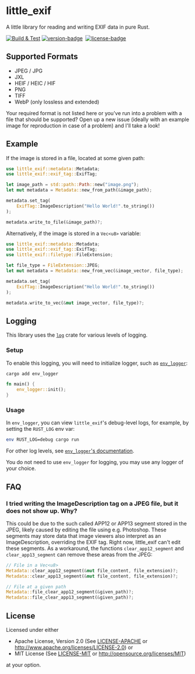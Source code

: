 # little\_exif

A little library for reading and writing EXIF data in pure Rust.

[![Build & Test](https://github.com/TechnikTobi/little_exif/actions/workflows/rust.yml/badge.svg)](https://github.com/TechnikTobi/little_exif/actions/workflows/rust.yml)
[![version-badge][]][version]&nbsp;
[![license-badge][]][license]&nbsp;

[version-badge]: https://img.shields.io/crates/v/little_exif.svg
[version]: https://crates.io/crates/little_exif
[license-badge]: https://img.shields.io/crates/l/little_exif.svg
[license]: https://github.com/TechnikTobi/little_exif#license

## Supported Formats
- JPEG / JPG
- JXL
- HEIF / HEIC / HIF
- PNG
- TIFF
- WebP (only lossless and extended)

Your required format is not listed here or you've run into a problem with a file that should be supported? Open up a new issue (ideally with an example image for reproduction in case of a problem) and I'll take a look!

## Example

If the image is stored in a file, located at some given path:

```rust
use little_exif::metadata::Metadata;
use little_exif::exif_tag::ExifTag;

let image_path = std::path::Path::new("image.png");
let mut metadata = Metadata::new_from_path(&image_path);

metadata.set_tag(
    ExifTag::ImageDescription("Hello World!".to_string())
);

metadata.write_to_file(&image_path)?;
```

Alternatively, if the image is stored in a ```Vec<u8>``` variable:

```rust
use little_exif::metadata::Metadata;
use little_exif::exif_tag::ExifTag;
use little_exif::filetype::FileExtension;

let file_type = FileExtension::JPEG;
let mut metadata = Metadata::new_from_vec(&image_vector, file_type);

metadata.set_tag(
    ExifTag::ImageDescription("Hello World!".to_string())
);

metadata.write_to_vec(&mut image_vector, file_type)?;
```

## Logging

This library uses the [`log`](https://crates.io/crates/log) crate for various levels of logging.

### Setup

To enable this logging, you will need to initialize logger, such as [`env_logger`](https://docs.rs/env_logger/latest/env_logger/):

```bash
cargo add env_logger
```

```rust
fn main() {
    env_logger::init();
}
```

### Usage

In `env_logger`, you can view `little_exif`'s debug-level logs, for example, by setting the `RUST_LOG` env var:
```bash
env RUST_LOG=debug cargo run
```

For other log levels, see [`env_logger`'s documentation](https://docs.rs/env_logger/latest/env_logger/).

You do not need to use `env_logger` for logging, you may use any logger of your choice.

## FAQ

### I tried writing the ImageDescription tag on a JPEG file, but it does not show up. Why?

This could be due to the such called APP12 or APP13 segment stored in the JPEG, likely caused by editing the file using e.g. Photoshop. These segments may store data that image viewers also interpret as an ImageDescription, overriding the EXIF tag. Right now, little_exif can't edit these segments. As a workaround, the functions ```clear_app12_segment``` and ```clear_app13_segment``` can remove these areas from the JPEG:

```rust
// File in a Vec<u8>
Metadata::clear_app12_segment(&mut file_content, file_extension)?;
Metadata::clear_app13_segment(&mut file_content, file_extension)?;

// File at a given path
Metadata::file_clear_app12_segment(&given_path)?;
Metadata::file_clear_app13_segment(&given_path)?;
```


## License

Licensed under either

- Apache License, Version 2.0 (See [LICENSE-APACHE](LICENSE-APACHE) or http://www.apache.org/licenses/LICENSE-2.0) or
- MIT License (See [LICENSE-MIT](LICENSE-MIT) or http://opensource.org/licenses/MIT)

at your option.
